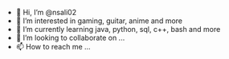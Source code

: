 - 👋 Hi, I’m @nsali02
- 👀 I’m interested in gaming, guitar, anime and more
- 🌱 I’m currently learning java, python, sql, c++, bash and more
- 💞️ I’m looking to collaborate on ...
- 📫 How to reach me ...

<!---
nsali02/nsali02 is a ✨ special ✨ repository because its `README.md` (this file) appears on your GitHub profile.
You can click the Preview link to take a look at your changes.
--->
